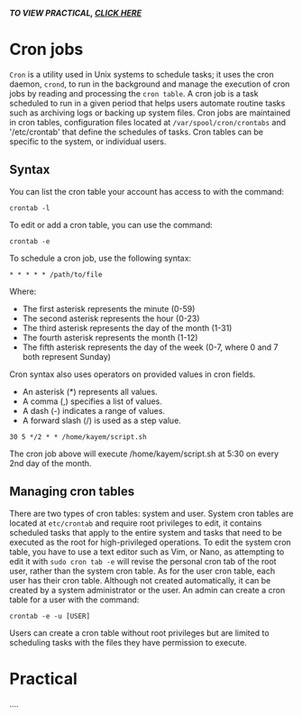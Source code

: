 _**TO VIEW PRACTICAL, [CLICK HERE](#Practical)**_

# Cron jobs
`Cron` is a utility used in Unix systems to schedule tasks; it uses the cron daemon, `crond`, to run in the background and manage the execution of cron jobs by reading and processing the `cron table`. A cron job is a task scheduled to run in a given period that helps users automate routine tasks such as archiving logs or backing up system files. Cron jobs are maintained in cron tables, configuration files located at `/var/spool/cron/crontabs` and '/etc/crontab' that define the schedules of tasks. Cron tables can be specific to the system, or individual users.

## Syntax
You can list the cron table your account has access to with the command:
```
crontab -l
```
To edit or add a cron table, you can use the command:
```
crontab -e 
```
To schedule a cron job, use the following syntax:
```
* * * * * /path/to/file
```
Where:
- The first asterisk represents the minute (0-59)
- The second asterisk represents the hour (0-23)
- The third asterisk represents the day of the month (1-31)
- The fourth asterisk represents the month (1-12)
- The fifth asterisk represents the day of the week (0-7, where 0 and 7 both represent Sunday)

Cron syntax also uses operators on provided values in cron fields.
- An asterisk (*) represents all values.
- A comma (,) specifies a list of values.
- A dash (-) indicates a range of values.
- A forward slash (/) is used as a step value.

```
30 5 */2 * * /home/kayem/script.sh
```
The cron job above will execute /home/kayem/script.sh at 5:30 on every 2nd day of the month.

## Managing cron tables

There are two types of cron tables: system and user. System cron tables are located at `etc/crontab` and require root privileges to edit, it contains scheduled tasks that apply to the entire system and tasks that need to be executed as the root for high-privileged operations. To edit the system cron table, you have to use a text editor such as Vim, or Nano, as attempting to edit it with `sudo cron tab -e` will revise the personal cron tab of the root user, rather than the system cron table. As for the user cron table, each user has their cron table. Although not created automatically, it can be created by a system administrator or the user. An admin can create a cron table for a user with the command:
```
crontab -e -u [USER]
```
Users can create a cron table without root privileges but are limited to scheduling tasks with the files they have permission to execute.


# Practical

....

